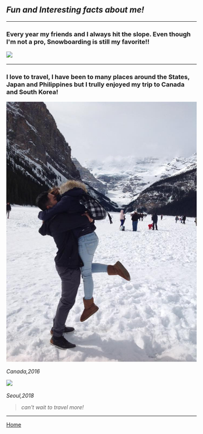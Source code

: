## *Fun and Interesting facts about me!*

---

### Every year my friends and I always hit the slope. Even though I'm not a pro, Snowboarding is still my favorite!!

![](GOPR0344.JPG)

---

###  I love to travel, I have been to many places around the States, Japan and Philippines but I trully enjoyed my trip to Canada and South Korea! 


![](12928162_1162148887131083_6316922906407364928_n.jpg)

*Canada,2016*

![](DSC_0146.JPG)

*Seoul,2018*

> *can't wait to travel more!*

---


[Home](xhaixhai.github.io/index)
